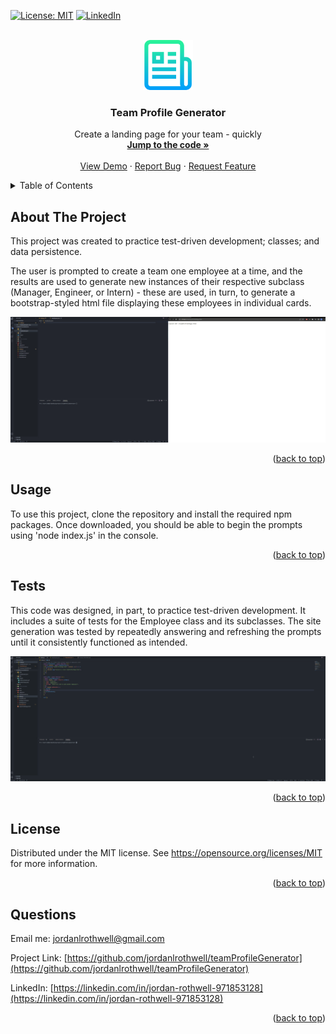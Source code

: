 <div id="top"></div>

[![License: MIT](https://img.shields.io/badge/License-MIT-yellow.svg)](https://opensource.org/licenses/MIT)
[![LinkedIn][linkedin-shield]][linkedin-url]



<!-- PROJECT LOGO -->
<br />
<div align="center">
  <a href="https://github.com/jordanlrothwell/teamProfileGenerator">  
  <img src="images/genericlogo.png" alt="Logo" width="80" height="80">
  </a>

  <h3 align="center">Team Profile Generator</h3>

  <p align="center">
    Create a landing page for your team - quickly
    <br />
    <a href="https://github.com/jordanlrothwell/teamProfileGenerator"><strong>Jump to the code »</strong></a>
    <br />
    <br />
    <a href="https://github.com/jordanlrothwell/teamProfileGenerator">View Demo</a>
    ·
    <a href="https://github.com/jordanlrothwell/teamProfileGenerator/issues">Report Bug</a>
    ·
    <a href="https://github.com/jordanlrothwell/teamProfileGenerator/issues">Request Feature</a>
  </p>
</div>



<!-- TABLE OF CONTENTS -->
<details>
  <summary>Table of Contents</summary>
  <ol>
    <li><a href="#about-the-project">About The Project</a></li>
    <li><a href="#usage">Usage</a></li>
    <li><a href="#tests">Tests</a></li>
    <li><a href="#license">License</a></li>
    <li><a href="#questions">Questions</a></li>
  </ol>
</details>



<!-- ABOUT THE PROJECT -->
## About The Project

This project was created to practice test-driven development; classes; and data persistence. 

The user is prompted to create a team one employee at a time, and the results are used to generate new instances of their respective subclass (Manager, Engineer, or Intern) - these are used, in turn, to generate a bootstrap-styled html file displaying these employees in individual cards.

![demonstration](./images/demonstration.gif)

<p align="right">(<a href="#top">back to top</a>)</p>



<!-- USAGE EXAMPLES -->
## Usage

To use this project, clone the repository and install the required npm packages. Once downloaded, you should be able to begin the prompts using 'node index.js' in the console.

<p align="right">(<a href="#top">back to top</a>)</p>



<!-- TESTS -->
## Tests

This code was designed, in part, to practice test-driven development. It includes a suite of tests for the Employee class and its subclasses. The site generation was tested by repeatedly answering and refreshing the prompts until it consistently functioned as intended.

![tests](./images/tests.gif)

<p align="right">(<a href="#top">back to top</a>)</p>




<!-- LICENSE -->
## License

Distributed under the MIT license. See https://opensource.org/licenses/MIT for more information.

<p align="right">(<a href="#top">back to top</a>)</p>



<!-- QUESTIONS -->
## Questions

Email me: [jordanlrothwell@gmail.com](jordanlrothwell@gmail.com)

Project Link: [https://github.com/jordanlrothwell/teamProfileGenerator](https://github.com/jordanlrothwell/teamProfileGenerator)

LinkedIn: [https://linkedin.com/in/jordan-rothwell-971853128](https://linkedin.com/in/jordan-rothwell-971853128)

<p align="right">(<a href="#top">back to top</a>)</p>



<!-- MARKDOWN LINKS & IMAGES -->
<!-- https://www.markdownguide.org/basic-syntax/#reference-style-links -->

[linkedin-shield]: https://img.shields.io/badge/-LinkedIn-black.svg?style=for-the-badge&logo=linkedin&colorB=555
[linkedin-url]: https://linkedin.com/in/jordan-rothwell-971853128